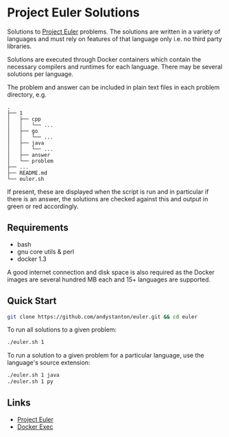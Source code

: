 # Project Euler Solutions

Solutions to [Project Euler](https://projecteuler.net) problems. The solutions are written in a variety of languages and must rely on features of that language only i.e. no third party libraries.

Solutions are executed through Docker containers which contain the necessary compilers and runtimes for each language. There may be several solutions per language.

The problem and answer can be included in plain text files in each problem directory, e.g.

```
.
├── 1
│   ├── cpp
│   │   └── ...
│   ├── go
│   │   └── ...
│   ├── java
│   │   └── ...
│   ├── answer
│   └── problem
├── ...
├── README.md
└── euler.sh
```

If present, these are displayed when the script is run and in particular if there is an answer, the solutions are checked against this and output in green or red accordingly.

## Requirements

 * bash
 * gnu core utils & perl
 * docker 1.3

A good internet connection and disk space is also required as the Docker images are several hundred MB each and 15+ languages are supported.

## Quick Start

```sh
git clone https://github.com/andystanton/euler.git && cd euler
```

To run all solutions to a given problem:

```sh
./euler.sh 1
```

To run a solution to a given problem for a particular language, use the language's source extension:

```sh
./euler.sh 1 java
./euler.sh 1 py
```

## Links

 * [Project Euler](https://projecteuler.net)
 * [Docker Exec](https://github.com/andystanton/docker-exec)
